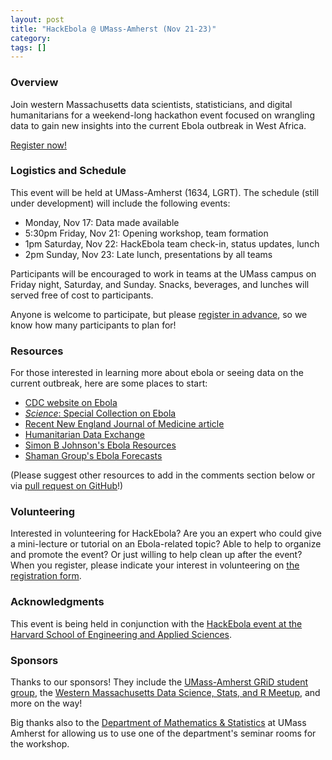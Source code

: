 ```yaml
---
layout: post
title: "HackEbola @ UMass-Amherst (Nov 21-23)"
category: 
tags: []
---
```


### Overview
Join western Massachusetts data scientists, statisticians, and digital humanitarians for a weekend-long hackathon event focused on wrangling data to gain new insights into the current Ebola outbreak in West Africa.

[Register now!](http://tinyurl.com/umass-hack-ebola)

### Logistics and Schedule

This event will be held at UMass-Amherst (1634, LGRT). The schedule (still under development) will include the following events:

* Monday, Nov 17: Data made available
* 5:30pm Friday, Nov 21: Opening workshop, team formation
* 1pm Saturday, Nov 22: HackEbola team check-in, status updates, lunch 
* 2pm Sunday, Nov 23: Late lunch, presentations by all teams

Participants will be encouraged to work in teams at the UMass campus on Friday night, Saturday, and Sunday. Snacks, beverages, and lunches will served free of cost to participants.

Anyone is welcome to participate, but please [register in advance](http://tinyurl.com/umass-hack-ebola), so we know how many participants to plan for!


### Resources
For those interested in learning more about ebola or seeing data on the current outbreak, here are some places to start:

* [CDC website on Ebola](http://www.cdc.gov/vhf/ebola/)
* [_Science_: Special Collection on Ebola](http://www.sciencemag.org/site/extra/ebola/)
* [Recent New England Journal of Medicine article](http://www.nejm.org/doi/full/10.1056/NEJMoa1411100#t=articleTop)
* [Humanitarian Data Exchange](https://data.hdx.rwlabs.org/dataset?tags=ebola)
* [Simon B Johnson's Ebola Resources](http://simonbjohnson.github.io/)
* [Shaman Group's Ebola Forecasts](http://cpid.iri.columbia.edu/)


(Please suggest other resources to add in the comments section below or via [pull request on GitHub](https://github.com/UMassAmherst-GRiD/UMassAmherst-GRiD.github.io)!)

### Volunteering
Interested in volunteering for HackEbola? Are you an expert who could give a mini-lecture or tutorial on an Ebola-related topic? Able to help to organize and promote the event? Or just willing to help clean up after the event? When you register, please indicate your interest in volunteering on [the registration form](http://tinyurl.com/umass-hack-ebola).


### Acknowledgments
This event is being held in conjunction with the [HackEbola event at the Harvard School of Engineering and Applied Sciences](http://projects.iq.harvard.edu/hack/home-0).

### Sponsors
Thanks to our sponsors! They include the [UMass-Amherst GRiD student group](http://umassamherst-grid.github.io/), the [Western Massachusetts Data Science, Stats, and R Meetup](http://www.meetup.com/Pioneer-Valley-and-Five-College-R-Statistical-Meetup/), and more on the way!

Big thanks also to the [Department of Mathematics & Statistics](http://www.math.umass.edu) at UMass Amherst for allowing us to use one of the department's seminar rooms for the workshop. 

